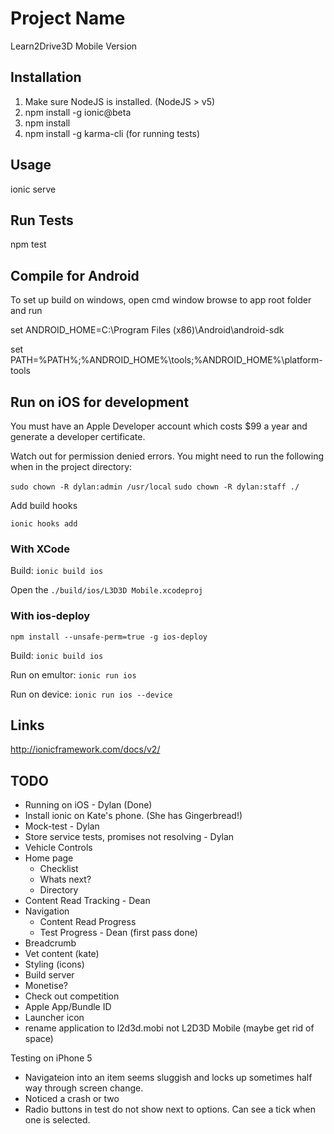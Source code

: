 # Project Name

Learn2Drive3D Mobile Version

## Installation

1. Make sure NodeJS is installed. (NodeJS > v5)
2. npm install -g ionic@beta
3. npm install
4. npm install -g karma-cli (for running tests)

## Usage

ionic serve

## Run Tests

npm test

## Compile for Android

To set up build on windows, open cmd window browse to app root folder and run

set ANDROID_HOME=C:\Program Files (x86)\Android\android-sdk

set PATH=%PATH%;%ANDROID\_HOME%\tools;%ANDROID\_HOME%\platform-tools


## Run on iOS for development

You must have an Apple Developer account which costs $99 a year and generate a developer certificate.

Watch out for permission denied errors. You might need to run the following when in the project directory:
 
 ```sudo chown -R dylan:admin /usr/local```
 ```sudo chown -R dylan:staff ./```

Add build hooks

```ionic hooks add```


### With XCode

Build:
```ionic build ios```

Open the `./build/ios/L3D3D Mobile.xcodeproj`


### With ios-deploy

```npm install --unsafe-perm=true -g ios-deploy```

Build:
```ionic build ios```

Run on emultor:
```ionic run ios```

Run on device:
```ionic run ios --device```





## Links

http://ionicframework.com/docs/v2/


## TODO

- Running on iOS - Dylan (Done)
- Install ionic on Kate's phone. (She has Gingerbread!)
- Mock-test - Dylan
- Store service tests, promises not resolving - Dylan 
- Vehicle Controls
- Home page
    - Checklist
    - Whats next?
    - Directory
- Content Read Tracking - Dean
- Navigation 
    - Content Read Progress
    - Test Progress - Dean (first pass done)
- Breadcrumb
- Vet content (kate)
- Styling (icons)
- Build server
- Monetise?
- Check out competition
- Apple App/Bundle ID
- Launcher icon
- rename application to l2d3d.mobi not L2D3D Mobile (maybe get rid of space)


Testing on iPhone 5
- Navigateion into an item seems sluggish and locks up sometimes half way through screen change.
- Noticed a crash or two
- Radio buttons in test do not show next to options. Can see a tick when one is selected.
